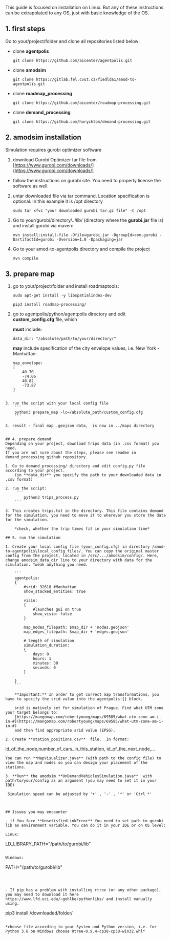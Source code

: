 This guide is focused on installation on Linux. But any of these instructions can be extrapolated to any OS, just with basic knowledge of the OS.

## 1. first steps
Go to your/project/folder and  clone all repositories listed below:

 - clone **agentpolis**

	```commandline
	git clone https://github.com/aicenter/agentpolis.git
	```

 - clone **amodsim**

	```commandline
	git clone https://gitlab.fel.cvut.cz/fiedlda1/amod-to-agentpolis.git
	```

 - clone **roadmap_processing**

	```commandline
	git clone https://github.com/aicenter/roadmap-processing.git
	```
- clone **demand_processing**

	```commandline
	git clone https://github.com/horychtom/demand-processing.git
	```
## **2. amodsim installation**
Simulation requires gurobi optimizer software
1. download Gurobi Optimizer tar file from [https://www.gurobi.com/downloads/](https://www.gurobi.com/downloads/)
	
- follow the instructions on gurobi site. You need to properly license the software as well.
	
2. untar downloaded file via tar command. Location specification is optional. In this example it is /opt  directory
	```
	sudo tar xfvz "your downloaded gurobi tar.gz file" -C /opt
	```
3. Go to your/gurobi/directory/../lib/ (directory where the **gurobi.jar** file is) and install gurobi via maven:
	```
	mvn install:install-file -Dfile=gurobi.jar -DgroupId=com.gurobi -DartifactId=gurobi -Dversion=1.0 -Dpackaging=jar
	```
4. Go to your amod-to-agentpolis directory and compile the project
	```
	mvn compile
	```

## 3. prepare map
1. go to your/project/folder and install roadmaptools:

	```commandline
	sudo apt-get install -y libspatialindex-dev
	```
	```commandline
	pip3 install roadmap-processing/
	```
	
2. go to  agentpolis/python/agentpolis directory and edit **custom_config.cfg** file, which
	
	 **must** include:
	``` commandline
	data_dir: "/absolute/path/to/your/directory/"
	```
	**may** include specification of the city envelope values, i.e. New York - Manhattan:
	
	```commandline
	map_envelope:
	[
	    40.70
	    -74.06
	    40.82
	    -73.87
	]
```
	
3. run the script with your local config file
	```
	python3 prepare_map -lc=/absolute_path/custom_config.cfg
	```
	
4. result - final map .geojson data,  is now in ../maps directory


## 4. prepare demand
Depending on your project, download trips data (in .csv format) you need.
If you are not sure about the steps, please see readme in demand_processing github repository.

1. Go to demand_processing/ directory and edit config.py file according to your project.
	(in **data_dir** you specify the path to your downloaded data in .csv format)
	
2. run the script:
	 ```
		python3 trips_process.py
	```
	
3. This creates trips.txt in the directory. This file contains demand for the simulation, you need to move it to wherever you store the data for the simulation.

    *check, whether the trip times fit in your simulation time* 

## 5. run the simulation

1. Create your local config file (your_config.cfg) in directory /amod-to-agentpolis\local_config_files/. You can copy the original master config from the project, located in /src/.../amodsim/config/. Here, change amodsim_data_dir line to your directory with data for the simulation. Tweak anything you need. 

	```
	agentpolis:
	{
		#srid: 32618 #Manhattan
		show_stacked_entities: true
		
		visio:
		{
			#launches gui on true
			show_visio: false
		}
		
		map_nodes_filepath: $map_dir + 'nodes.geojson'
		map_edges_filepath: $map_dir + 'edges.geojson'
		
		# length of simulation
		simulation_duration:
		{
			days: 0
			hours: 1
			minutes: 30
			seconds: 0
		}
	
	}
	```
	
	**Important:** In order to get correct map transformations, you have to specify the srid value into the agentpolis:{} block. 
	
	srid is natively set for simulation of Prague. Find what UTM zone your target belongs to:
	[https://mangomap.com/robertyoung/maps/69585/what-utm-zone-am-i-in-#](https://mangomap.com/robertyoung/maps/69585/what-utm-zone-am-i-in-#)
	and then find appropriate srid value (EPSG).
	
2. Create **station_positions.csv**  file.  In format:
  ```
  id_of_the_node,number_of_cars_in_this_station,
  id_of_the_next_node,...
  ```
  You can run **MapVisualizer.java** (with path to the config file) to view the map and nodes so you can design your placement of the stations.

3. **Run** the amodsim **OnDemandVehiclesSimulation.java**  with path/to/your/config as an argument (you may need to set it in your IDE)

   Simulation speed can be adjusted by '+' , '-' , '*' or 'Ctrl *'



## Issues you may encounter

- if You face **UnsetisfiedLinkError** You need to set path to gurobi lib as environment variable. You can do it in your IDE or on OS level:

  Linux:

  ```
  LD_LIBRARY_PATH="/path/to/gurobi/lib"
  ```

  Windows:

  ```
  PATH="/path/to/gurobi/lib"
  ```

  

- If pip has a problem with installing rtree (or any other package), you may need to download it here https://www.lfd.uci.edu/~gohlke/pythonlibs/ and install manually using.

  ```
  pip3 install /downloaded/folder/
  ```

  *choose file according to your System and Python version, i.e. for Python 3.8 on Windows choose Rtree‑0.9.4‑cp38‑cp38‑win32.whl*